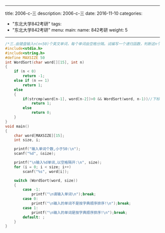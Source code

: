 
---
title: 2006-c-三
description: 2006-c-三
date: 2016-11-10
categories:
  - "东北大学842考研"
tags:
  - "东北大学842考研"
menu:
  main:
    name: 842考研
    weight: 5
---


```cpp
/*三.由键盘输入n(n<50)个英文单词，每个单词由空格分隔。试编写一个递归函数，判断这n个单词是否是按字典顺序排列的。*/
#include<stdio.h>
#include<string.h>
#define MAXSIZE 50
int WordSort(char word[][15], int n)
{
    if (n < 0)
        return -1;
    else if (n == 1)
        return 1;
    else
    {
        if(strcmp(word[n-1], word[n-2])>0 && WordSort(word, n-1))//下标从0开始最后一个为n-1
            return 1;
        else
            return 0;
    }
}
void main()
{
    char word[MAXSIZE][15];
    int size, i;

    printf("输入单词个数,小于50:\n");
    scanf("%d", &size);

    printf("\n输入%d单词,以空格隔开:\n", size);
    for (i = 0; i < size; i++)
        scanf("%s", word[i]);

    switch (WordSort(word, size))
    {
        case -1:
            printf("\n请输入单词\n");break;
        case 0:
            printf("\n输入的单词不是按字典顺序排序!\n");break;
        case 1:
            printf("\n输入的单词是按字典顺序排序!\n");break;
        default: ;
    }
}

```

